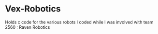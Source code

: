 # Vex-Robotics
Holds c code for the various robots I coded while I was involved with team 2560 : Raven Robotics
